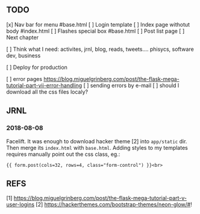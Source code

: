 ## TODO
[x] Nav bar for menu #base.html
[ ] Login template
[ ] Index page withotut body #index.html
[ ] Flashes special box #base.html
[ ] Post list page
[ ] Next chapter

[ ] Think what I need: activites, jrnl, blog, reads, tweets.... phisycs, software dev, business

[ ] Deploy for production

[ ] error pages https://blog.miguelgrinberg.com/post/the-flask-mega-tutorial-part-vii-error-handling
[ ] sending errors by e-mail
[ ] should I download all the css files localy?

## JRNL

### 2018-08-08
Facelift. It was enough to download hacker theme [2] into `app/static` dir. Then merge its `index.html`
with `base.html`. Adding styles to my templates requires manually point out the css class, eg.:
```
{{ form.post(cols=32, rows=4, class="form-control") }}<br>
``` 

## REFS
[1] https://blog.miguelgrinberg.com/post/the-flask-mega-tutorial-part-v-user-logins
[2] https://hackerthemes.com/bootstrap-themes/neon-glow/#!
